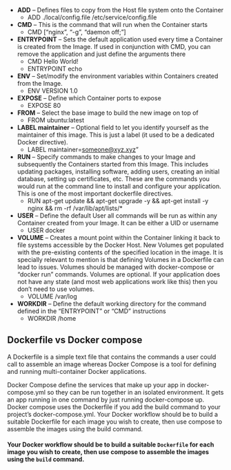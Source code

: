 -   **ADD** – Defines files to copy from the Host file system onto the Container
	-   ADD ./local/config.file /etc/service/config.file
-   **CMD** – This is the command that will run when the Container starts
    -   CMD [“nginx”, “-g”, “daemon off;”]
-   **ENTRYPOINT** – Sets the default application used every time a Container is created from the Image. If used in conjunction with CMD, you can remove the application and just define the arguments there
    -   CMD Hello World!
    -   ENTRYPOINT echo
-   **ENV** – Set/modify the environment variables within Containers created from the Image.
    -   ENV VERSION 1.0
-   **EXPOSE** – Define which Container ports to expose
    -   EXPOSE 80
-   **FROM** – Select the base image to build the new image on top of
    -   FROM ubuntu:latest
-   **LABEL maintainer** – Optional field to let you identify yourself as the maintainer of this image. This is just a label (it used to be a dedicated Docker directive).
    -   LABEL maintainer=someone@xyz.xyz”
-   **RUN** – Specify commands to make changes to your Image and subsequently the Containers started from this Image. This includes updating packages, installing software, adding users, creating an initial database, setting up certificates, etc. These are the commands you would run at the command line to install and configure your application. This is one of the most important dockerfile directives.
    -   RUN apt-get update && apt-get upgrade -y && apt-get install -y nginx && rm -rf /var/lib/apt/lists/*
-   **USER** – Define the default User all commands will be run as within any Container created from your Image. It can be either a UID or username
    -   USER docker
-   **VOLUME** – Creates a mount point within the Container linking it back to file systems accessible by the Docker Host. New Volumes get populated with the pre-existing contents of the specified location in the image. It is specially relevant to mention is that defining Volumes in a Dockerfile can lead to issues. Volumes should be managed with docker-compose or “docker run” commands. Volumes are optional. If your application does not have any state (and most web applications work like this) then you don’t need to use volumes.
    -   VOLUME /var/log
-   **WORKDIR** – Define the default working directory for the command defined in the “ENTRYPOINT” or “CMD” instructions
    -   WORKDIR /home



## Dockerfile vs Docker compose

A Dockerfile is a simple text file that contains the commands a user could call to assemble an image whereas Docker Compose is a tool for defining and running multi-container Docker applications.

Docker Compose define the services that make up your app in docker-compose.yml so they can be run together in an isolated environment. It gets an app running in one command by just running docker-compose up. Docker compose uses the Dockerfile if you add the build command to your project’s docker-compose.yml. Your Docker workflow should be to build a suitable Dockerfile for each image you wish to create, then use compose to assemble the images using the build command.

#### Your Docker workflow should be to build a suitable `Dockerfile` for each image you wish to create, then use compose to assemble the images using the `build` command.

